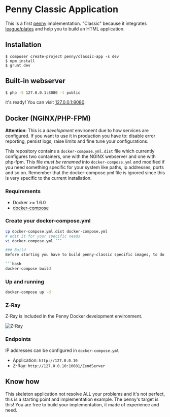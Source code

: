 # Penny Classic Application
This is a first [penny](https://github.com/gianarb/penny) implementation.
"Classic" because it integrates [league/plates](https://github.com/thephpleague/plates) and help you to build an HTML application.

## Installation
```
$ composer create-project penny/classic-app -s dev
$ npm install
$ grunt dev
```

## Built-in webserver

```bash
$ php -S 127.0.0.1:8080 -t public
```

it's ready! You can visit [127.0.0.1:8080](https://127.0.0.1:8080).

## Docker (NGINX/PHP-FPM)

**Attention**: This is a *development* environent due to how services are configured. If you want to use it in production
you have to: disable error reporting, persist logs, raise limits and fine tune your configurations.

This repository contains a `docker-compose.yml.dist` file which currently configures two containers, one
with the NGINX webserver and one with php-fpm. This file *must be renamed* into `docker-compose.yml` and modified
if you need something specific for your system like paths, ip addresses, ports and so on. Remember that the docker-compose.yml file
is ignored since this is very specific to the current installation.

### Requirements

- Docker >= 1.6.0
- [docker-compose](https://docs.docker.com/compose/)

### Create your docker-compose.yml

```bash
cp docker-compose.yml.dist docker-compose.yml
# edit it for your specific needs
vi docker-compose.yml ```

### Build
Before starting you have to build penny-classic specific images, to do it issue a:

```bash
docker-compose build
```

### Up and running

```bash
docker-compose up -d
```

### Z-Ray

Z-Ray is included in the Penny Docker development environment.

![Z-Ray](http://i.imgur.com/MfvkfY0.png)

### Endpoints

IP addresses can be configured in `docker-compose.yml`

- Application:  `http://127.0.0.10`
- Z-Ray:  `http://127.0.0.10:10081/ZendServer`

## Know how
This skeleton application not resolve ALL your problems and it's not perfect, this is a starting point and implementation example.
The penny's target is this! You are free to build your implementation, it made of experience and need.
